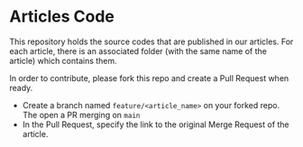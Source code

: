 # Articles Code

This repository holds the source codes that are published in our articles.
For each article, there is an associated folder (with the same name of the article) which contains them.

In order to contribute, please fork this repo and create a Pull Request when ready.
- Create a branch named `feature/<article_name>` on your forked repo. The open a PR merging on `main`
- In the Pull Request, specify the link to the original Merge Request of the article.
